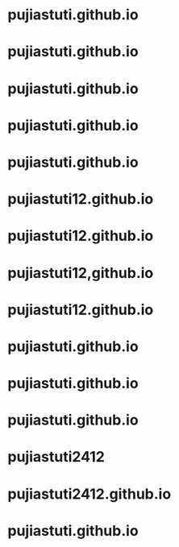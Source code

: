 # pujiastuti.github.io
# pujiastuti.github.io
# pujiastuti.github.io
# pujiastuti.github.io
# pujiastuti.github.io
# pujiastuti12.github.io
# pujiastuti12.github.io
# pujiastuti12,github.io
# pujiastuti12.github.io
# pujiastuti.github.io
# pujiastuti.github.io
# pujiastuti.github.io
# pujiastuti2412
# pujiastuti2412.github.io
# pujiastuti.github.io
